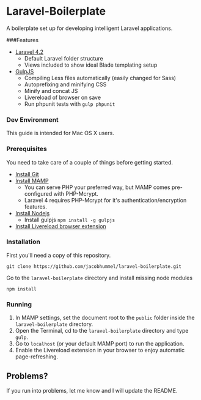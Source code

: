 # Laravel-Boilerplate

A boilerplate set up for developing intelligent Laravel applications.

###Features

* [Laravel 4.2](http://laravel.com/)
  * Default Laravel folder structure
  * Views included to show ideal Blade templating setup
* [GulpJS](http://gulpjs.com/)
  * Compiling Less files automatically (easily changed for Sass)
  * Autoprefixing and minifying CSS
  * Minify and concat JS
  * Livereload of browser on save
  * Run phpunit tests with `gulp phpunit`

### Dev Environment

This guide is intended for Mac OS X users.

### Prerequisites

You need to take care of a couple of things before getting started.

* [Install Git](http://git-scm.com/book/en/Getting-Started-Installing-Git)
* [Install MAMP](http://www.mamp.info/)
  * You can serve PHP your preferred way, but MAMP comes pre-configured with PHP-Mcrypt.
  * Laravel 4 requires PHP-Mcrypt for it's authentication/encryption features.
* [Install Nodejs](http://nodejs.org/)
  *   Install gulpjs `npm install -g gulpjs`
* [Install Livereload browser extension](http://feedback.livereload.com/knowledgebase/articles/86242-how-do-i-install-and-use-the-browser-extensions)

### Installation

First you'll need a copy of this repository.

    git clone https://github.com/jacobhummel/laravel-boilerplate.git

Go to the `laravel-boilerplate` directory and install missing node modules

    npm install

### Running

1. In MAMP settings, set the document root to the `public` folder inside the `laravel-boilerplate` directory.
2. Open the Terminal, cd to the `laravel-boilerplate` directory and type `gulp`.
3. Go to `localhost` (or your default MAMP port) to run the application.
4. Enable the Livereload extension in your browser to enjoy automatic page-refreshing.

## Problems?

If you run into problems, let me know and I will update the README.
